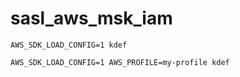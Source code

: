 # sasl_aws_msk_iam

```
AWS_SDK_LOAD_CONFIG=1 kdef
```

```
AWS_SDK_LOAD_CONFIG=1 AWS_PROFILE=my-profile kdef
```
